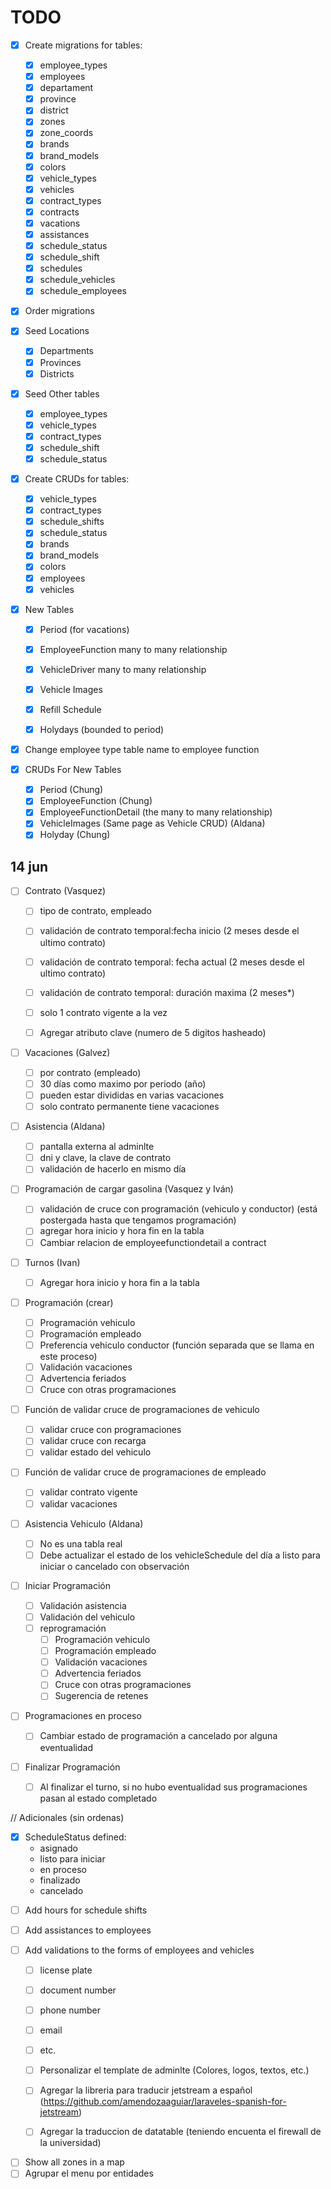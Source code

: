# TODO

-   [x] Create migrations for tables:

    -   [x] employee_types
    -   [x] employees
    -   [x] departament
    -   [x] province
    -   [x] district
    -   [x] zones
    -   [x] zone_coords
    -   [x] brands
    -   [x] brand_models
    -   [x] colors
    -   [x] vehicle_types
    -   [x] vehicles
    -   [x] contract_types
    -   [x] contracts
    -   [x] vacations
    -   [x] assistances
    -   [x] schedule_status
    -   [x] schedule_shift
    -   [x] schedules
    -   [x] schedule_vehicles
    -   [x] schedule_employees

-   [x] Order migrations

-   [x] Seed Locations

    -   [x] Departments
    -   [x] Provinces
    -   [x] Districts

-   [x] Seed Other tables

    -   [x] employee_types
    -   [x] vehicle_types
    -   [x] contract_types
    -   [x] schedule_shift
    -   [x] schedule_status

-   [x] Create CRUDs for tables:

    -   [x] vehicle_types
    -   [x] contract_types
    -   [x] schedule_shifts
    -   [x] schedule_status
    -   [x] brands
    -   [x] brand_models
    -   [x] colors
    -   [x] employees
    -   [x] vehicles

-   [x] New Tables

    -   [x] Period (for vacations)

    -   [x] EmployeeFunction many to many relationship
    -   [x] VehicleDriver many to many relationship
    -   [x] Vehicle Images
    -   [x] Refill Schedule
    -   [x] Holydays (bounded to period)

-   [x] Change employee type table name to employee function

-   [x] CRUDs For New Tables
    -   [x] Period (Chung)
    -   [x] EmployeeFunction (Chung)
    -   [x] EmployeeFunctionDetail (the many to many relationship)
    -   [x] VehicleImages (Same page as Vehicle CRUD) (Aldana)
    -   [x] Holyday (Chung)

## 14 jun

-   [ ] Contrato (Vasquez)

    -   [ ] tipo de contrato, empleado
    -   [ ] validación de contrato temporal:fecha inicio (2 meses desde el ultimo contrato)
    -   [ ] validación de contrato temporal: fecha actual (2 meses desde el ultimo contrato)
    -   [ ] validación de contrato temporal: duración maxima (2 meses\*)

    -   [ ] solo 1 contrato vigente a la vez
    -   [ ] Agregar atributo clave (numero de 5 digitos hasheado)

-   [ ] Vacaciones (Galvez)

    -   [ ] por contrato (empleado)
    -   [ ] 30 días como maximo por periodo (año)
    -   [ ] pueden estar divididas en varias vacaciones
    -   [ ] solo contrato permanente tiene vacaciones

-   [ ] Asistencia (Aldana)

    -   [ ] pantalla externa al adminlte
    -   [ ] dni y clave, la clave de contrato
    -   [ ] validación de hacerlo en mismo día

-   [ ] Programación de cargar gasolina (Vasquez y Iván)

    -   [ ] validación de cruce con programación (vehiculo y conductor) (está postergada hasta que tengamos programación)
    -   [ ] agregar hora inicio y hora fin en la tabla
    -   [ ] Cambiar relacion de employeefunctiondetail a contract

-   [ ] Turnos (Ivan)

    -   [ ] Agregar hora inicio y hora fin a la tabla

-   [ ] Programación (crear)

    -   [ ] Programación vehiculo
    -   [ ] Programación empleado
    -   [ ] Preferencia vehiculo conductor (función separada que se llama en este proceso)
    -   [ ] Validación vacaciones
    -   [ ] Advertencia feriados
    -   [ ] Cruce con otras programaciones

-   [ ] Función de validar cruce de programaciones de vehiculo

    -   [ ] validar cruce con programaciones
    -   [ ] validar cruce con recarga
    -   [ ] validar estado del vehiculo

-   [ ] Función de validar cruce de programaciones de empleado
    -   [ ] validar contrato vigente
    -   [ ] validar vacaciones
-   [ ] Asistencia Vehiculo (Aldana)
    -   [ ] No es una tabla real
    -   [ ] Debe actualizar el estado de los vehicleSchedule del día a listo para iniciar o cancelado con observación
-   [ ] Iniciar Programación

    -   [ ] Validación asistencia
    -   [ ] Validación del vehiculo
    -   [ ] reprogramación
        -   [ ] Programación vehiculo
        -   [ ] Programación empleado
        -   [ ] Validación vacaciones
        -   [ ] Advertencia feriados
        -   [ ] Cruce con otras programaciones
        -   [ ] Sugerencia de retenes

-   [ ] Programaciones en proceso

    -   [ ] Cambiar estado de programación a cancelado por alguna eventualidad

-   [ ] Finalizar Programación
    -   [ ] Al finalizar el turno, si no hubo eventualidad sus programaciones pasan al estado completado

// Adicionales (sin ordenas)

-   [x] ScheduleStatus defined:
    -   asignado
    -   listo para iniciar
    -   en proceso
    -   finalizado
    -   cancelado

<!-- Coorecciones del la del viernes 6 de junio -->

-   [ ] Add hours for schedule shifts
-   [ ] Add assistances to employees
-   [ ] Add validations to the forms of employees and vehicles

    -   [ ] license plate
    -   [ ] document number
    -   [ ] phone number
    -   [ ] email
    -   [ ] etc.

    -   [ ] Personalizar el template de adminlte (Colores, logos, textos, etc.)
    -   [ ] Agregar la libreria para traducir jetstream a español (https://github.com/amendozaaguiar/laraveles-spanish-for-jetstream)
    -   [ ] Agregar la traduccion de datatable (teniendo encuenta el firewall de la universidad)

<!-- Coorecciones del Viernes 13 de junio -->

-   [ ] Show all zones in a map
-   [ ] Agrupar el menu por entidades
